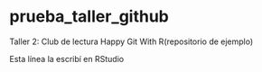 # prueba_taller_github
Taller 2: Club de lectura Happy Git With R(repositorio de ejemplo)

Esta línea la escribí en RStudio

